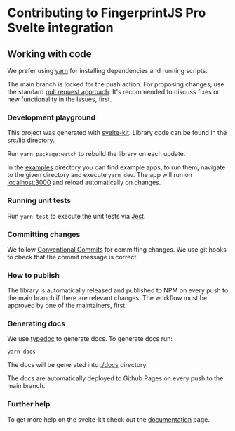 # Contributing to FingerprintJS Pro Svelte integration

## Working with code

We prefer using [yarn](https://yarnpkg.com/) for installing dependencies and running scripts.

The main branch is locked for the push action. For proposing changes, use the standard [pull request approach](https://docs.github.com/en/pull-requests/collaborating-with-pull-requests/proposing-changes-to-your-work-with-pull-requests/creating-a-pull-request). It's recommended to discuss fixes or new functionality in the Issues, first.

### Development playground

This project was generated with [svelte-kit](https://kit.svelte.dev/).
Library code can be found in the [src/lib](./src/lib) directory.

Run `yarn package:watch` to rebuild the library on each update.

In the [examples](./examples) directory you can find example apps, to run them, navigate to the given directory and execute `yarn dev`. The app will run on [localhost:3000](http://localhost:3000) and reload automatically on changes.

### Running unit tests

Run `yarn test` to execute the unit tests via [Jest](https://jestjs.io/).

### Committing changes

We follow [Conventional Commits](https://conventionalcommits.org/) for committing changes. We use git hooks to check that the commit message is correct.

### How to publish

The library is automatically released and published to NPM on every push to the main branch if there are relevant changes. The workflow must be approved by one of the maintainers, first.

### Generating docs

We use [typedoc](https://typedoc.org/) to generate docs. To generate docs run:

```shell
yarn docs
```

The docs will be generated into [./docs](./docs) directory.

The docs are automatically deployed to Github Pages on every push to the main branch.

### Further help

To get more help on the svelte-kit check out the [documentation](https://kit.svelte.dev/docs/introduction) page.
